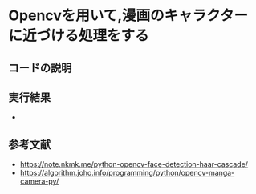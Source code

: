 # Opencvを用いて,漫画のキャラクターに近づける処理をする

## コードの説明



## 実行結果
- 


## 参考文献
- https://note.nkmk.me/python-opencv-face-detection-haar-cascade/
- https://algorithm.joho.info/programming/python/opencv-manga-camera-py/

